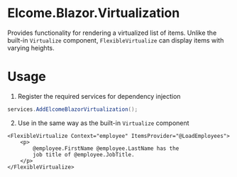 # Elcome.Blazor.Virtualization

Provides functionality for rendering a virtualized list of items. Unlike the built-in `Virtualize` component, `FlexibleVirtualize` can display items with varying heights.

# Usage

1. Register the required services for dependency injection

```cs
services.AddElcomeBlazorVirtualization();
```

2. Use in the same way as the built-in `Virtualize` component

```razor
<FlexibleVirtualize Context="employee" ItemsProvider="@LoadEmployees">
    <p>
        @employee.FirstName @employee.LastName has the 
        job title of @employee.JobTitle.
    </p>
</FlexibleVirtualize>
```
